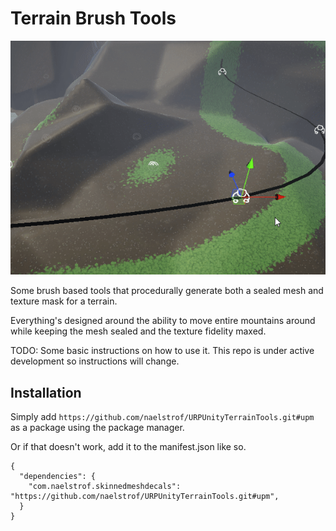 # Terrain Brush Tools

![preview](preview.gif)

Some brush based tools that procedurally generate both a sealed mesh and texture mask for a terrain.

Everything's designed around the ability to move entire mountains around while keeping the mesh sealed and the texture fidelity maxed.

TODO: Some basic instructions on how to use it. This repo is under active development so instructions will change.

## Installation

Simply add `https://github.com/naelstrof/URPUnityTerrainTools.git#upm` as a package using the package manager.

Or if that doesn't work, add it to the manifest.json like so.

```
{
  "dependencies": {
    "com.naelstrof.skinnedmeshdecals": "https://github.com/naelstrof/URPUnityTerrainTools.git#upm",
  }
}
```